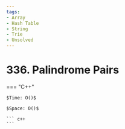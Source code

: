 ```yaml
---
tags:
- Array
- Hash Table
- String
- Trie
- Unsolved
---
```



# 336. Palindrome Pairs

=== "C++"

    $Time: O()$

    $Space: O()$

    ``` c++
    ```